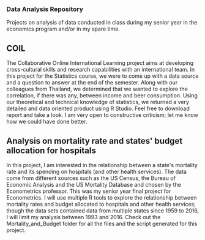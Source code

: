### Data Analysis Repository ###
Projects on analysis of data conducted in class during my senior year in the economics program and/or in my spare time.

## COIL ##
The Collaborative Online International Learning project aims at developing cross-cultural skills and research capabilities with an international team. In this project for the Statistics course, we were to come up with a data source and a question to answer at the end of the semester. Along with our colleagues from Thailand, we determined that we wanted to explore the correlation, if there was any, between income and beer consumption. Using our theoretical and technical knowledge of statistics, we returned a very detailed and data oriented product using R Studio. Feel free to download report and take a look. I am very open to constructive criticism; let me know how we could have done better.

## Analysis on mortality rate and states' budget allocation for hospitals ##
In this project, I am interested in the relationship between a state's mortality rate and its spending
on hospitals (and other health services). The data come from different sources such as the US Census, the Bureau
of Economic Analysis and the US Mortality Database and chosen by the Econometrics professor.  This was my senior year final project for Econometrics. I will use multiple R tools to explore the relationship between mortality rates and budget allocated to hospitals and other health services; though the data sets contained data from multiple states since 1959 to 2016, I will limit my analysis between 1993 and 2016. Check out the Mortality_and_Budget folder for all the files and the script generated for this project.

